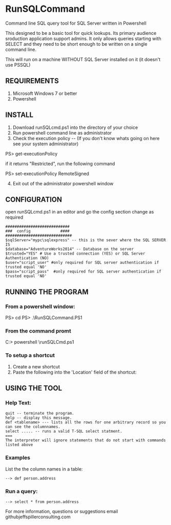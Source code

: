 # RunSQLCommand
Command line SQL query tool for SQL Server written in Powershell

This designed to be a basic tool for quick lookups. Its primary audience sroduction application support admins.
It only allows queries starting with SELECT  and they need to be short enough to be written on a single command line.


This will run on a machine WITHOUT SQL Server installed on it (it doesn't use PSSQL)

## REQUIREMENTS
1. Microsoft Windows 7 or better 
2. Powershell


## INSTALL
1. Download runSQLcmd.ps1 into the directory of your choice
2. Run powershell command line as administrator
3. Check the execution policy -- (If you don't know whats going on here see your system administrator)

PS> get-executionPolicy

if it returns "Restricted", run the following command

PS> set-executionPolicy RemoteSigned


4. Exit out of the administrator powershell window

## CONFIGURATION
open runSQLcmd.ps1 in an editor and go the config section change as required


````
############################
###  config             ####
#############################
$sqlServer="mypc\sqlexpress" -- this is the sever where the SQL SERVER IS
$database="AdventureWorks2014" -- Database on the server
$trusted="YES" # Use a trusted connection (YES) or SQL Server Authentication (NO)
$user="script_user" #only required for SQL server authentication if trusted equal 'NO'
$pass="script_pass"  #only required for SQL server authentication if trusted equal 'NO'
````


## RUNNING THE PROGRAM

### From a powershell window:

PS> cd <full path the directory where you put the runSQLcmd.ps1>
PS> .\RunSQLCommand.PS1


### From the command promt

C:\> powershell  <full path to the directory where you put the runSQLcmd.ps1>\runSQLCmd.ps1

### To setup a shortcut
1. Create a new shortcut
2. Paste the following into the 'Location' field of the shortcut:

<the directory where you put the runSQLcmd.ps1>

## USING THE TOOL
### Help Text:

```
quit -- terminate the program.
help -- display this message.
def <tablename> --- lists all the rows for one arbitrary record so you can see the columnnames.
select ..... -- runs a valid T-SQL select statment.
===
The interpreter will ignore statements that do not start with commands listed above 
```

### Examples

List the the column names in a table:

`--> def person.address`

### Run a query:

`--> select * from person.address`




For more information, questions or suggestions email github<AT>jeffspillerconsulting.com

